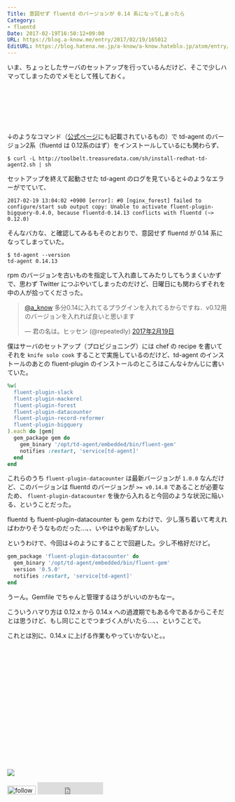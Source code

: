 ```yaml
---
Title: 意図せず fluentd のバージョンが 0.14 系になってしまったら
Category:
- fluentd
Date: 2017-02-19T16:50:12+09:00
URL: https://blog.a-know.me/entry/2017/02/19/165012
EditURL: https://blog.hatena.ne.jp/a-know/a-know.hateblo.jp/atom/entry/10328749687218894956
---
```


いま、ちょっとしたサーバのセットアップを行っているんだけど、そこで少しハマってしまったのでメモとして残しておく。




<!-- more -->


<script async src="//pagead2.googlesyndication.com/pagead/js/adsbygoogle.js"></script>
<!-- article-top -->
<ins class="adsbygoogle"
     style="display:inline-block;width:728px;height:90px"
     data-ad-client="ca-pub-3463034538369189"
     data-ad-slot="8367620130"></ins>
<script>
(adsbygoogle = window.adsbygoogle || []).push({});
</script>




↓のようなコマンド（[公式ページ](http://docs.fluentd.org/v0.12/articles/install-by-rpm)にも記載されているもの）で td-agent のバージョン2系（fluentd は 0.12系のはず）をインストールしているにも関わらず、

```
$ curl -L http://toolbelt.treasuredata.com/sh/install-redhat-td-agent2.sh | sh
```

セットアップを終えて起動させた td-agent のログを見ていると↓のようなエラーがでていて、

```
2017-02-19 13:04:02 +0900 [error]: #0 [nginx_forest] failed to configure/start sub output copy: Unable to activate fluent-plugin-bigquery-0.4.0, because fluentd-0.14.13 conflicts with fluentd (~> 0.12.0)
```

そんなバカな、と確認してみるもそのとおりで、意図せず fluentd が 0.14 系になってしまっていた。

```
$ td-agent --version
td-agent 0.14.13
```

rpm のバージョンを古いものを指定して入れ直してみたりしてもうまくいかずで、思わず Twitter につぶやいてしまったのだけど、日曜日にも関わらずそれを中の人が拾ってくださった。


<blockquote class="twitter-tweet" data-lang="ja"><p lang="ja" dir="ltr"><a href="https://twitter.com/a_know">@a_know</a> 多分0.14に入れてるプラグインを入れてるからですね．v0.12用のバージョンを入れれば良いと思います</p>&mdash; 君の名は。ヒッセン (@repeatedly) <a href="https://twitter.com/repeatedly/status/833171323983519744">2017年2月19日</a></blockquote>
<script async src="//platform.twitter.com/widgets.js" charset="utf-8"></script>


僕はサーバのセットアップ（プロビジョニング）には chef の recipe を書いてそれを `knife solo cook` することで実施しているのだけど、td-agent のインストールのあとの fluent-plugin のインストールのところはこんな↓かんじに書いていた。


```ruby
%w(
  fluent-plugin-slack
  fluent-plugin-mackerel
  fluent-plugin-forest
  fluent-plugin-datacounter
  fluent-plugin-record-reformer
  fluent-plugin-bigquery
).each do |gem|
  gem_package gem do
    gem_binary '/opt/td-agent/embedded/bin/fluent-gem'
    notifies :restart, 'service[td-agent]'
  end
end
```

これらのうち `fluent-plugin-datacounter` は最新バージョンが `1.0.0` なんだけど、このバージョンは fluentd のバージョンが `>= v0.14.8` であることが必要なため、 `fluent-plugin-datacounter` を後から入れると今回のような状況に陥いる、ということだった。


fluentd も fluent-plugin-datacounter も gem なわけで、少し落ち着いて考えればわかりそうなものだった...、、いやはやお恥ずかしい。


というわけで、今回は↓のようにすることで回避した。少し不格好だけど。


```ruby
gem_package 'fluent-plugin-datacounter' do
  gem_binary '/opt/td-agent/embedded/bin/fluent-gem'
  version '0.5.0'
  notifies :restart, 'service[td-agent]'
end
```

うーん。Gemfile でちゃんと管理するほうがいいのかもなー。


こういうハマり方は 0.12.x から 0.14.x への過渡期でもある今であるからこそだとは思うけど、もし同じことでつまづく人がいたら...、、ということで。


これとは別に、0.14.x に上げる作業もやっていかないと。。


<div>
<br>
<script async src="//pagead2.googlesyndication.com/pagead/js/adsbygoogle.js"></script>
<!-- article-bottom2 -->
<ins class="adsbygoogle"
     style="display:inline-block;width:300px;height:250px"
     data-ad-client="ca-pub-3463034538369189"
     data-ad-slot="5274552934"></ins>
<script>
(adsbygoogle = window.adsbygoogle || []).push({});
</script>

<a href="http://bit.ly/grass-graph" target='blank' rel="nofollow"><img src="https://cdn-ak.f.st-hatena.com/images/fotolife/a/a-know/20170405/20170405220342.png"></a>
<br>
</div>

<div>
<a href='http://cloud.feedly.com/#subscription%2Ffeed%2Fhttp%3A%2F%2Fblog.a-know.me%2Ffeed'  target='blank'><img id='feedlyFollow' src='http://s3.feedly.com/img/follows/feedly-follow-rectangle-volume-small_2x.png' alt='follow us in feedly' width='65' height='20'></a>



<iframe src="http://blog.hatena.ne.jp/a-know/a-know.hateblo.jp/subscribe/iframe" allowtransparency="true" frameborder="0" scrolling="no" width="150" height="28"></iframe>
</div>
